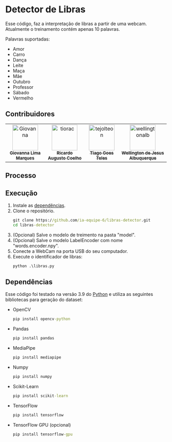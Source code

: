 # Detector de Libras

Esse código, faz a interpretação de libras a partir de uma webcam. Atualmente o treinamento contém apenas 10 palavras.

Palavras suportadas:

* Amor
* Carro
* Dança
* Leite
* Maça
* Mãe
* Outubro
* Professor
* Sábado
* Vermelho

## Contribuidores

<table>
  <tr>
    <td align="center">
        <img src="https://avatars.githubusercontent.com/u/84801416?s=400&v=4" width="80px;" alt="Giovanna"/>
        <br/>
        <sub>
            <b>Giovanna Lima Marques</b>
        </sub>
	</td>
    <td align="center">
		<a href="https://github.com/tiorac">
			<img src="https://avatars.githubusercontent.com/u/1957382?v=4" width="80px;" alt="tiorac"/>
			<br/>
			<sub>
				<b>Ricardo Augusto Coelho</b>
			</sub>
		</a>
	</td>
    <td align="center">
		<a href="https://github.com/tejolteon">
			<img src="https://avatars.githubusercontent.com/u/24478131?v=4" width="80px;" alt="tejolteon"/>
			<br/>
			<sub>
				<b>Tiago Goes Teles </b>
			</sub>
		</a>
	</td>
    <td align="center">
		<a href="https://github.com/wellingtonalb">
			<img src="https://avatars.githubusercontent.com/u/64939751?v=4" width="80px;" alt="wellingtonalb"/>
			<br/>
			<sub>
				<b>Wellington de Jesus Albuquerque </b>
			</sub>
		</a>
	</td>
  </tr>
</table>

## Processo


## Execução

1. Instale as [dependências](#Dependências).
1. Clone o repositório.
    ```cmd
    git clone https://github.com/ia-equipe-6/libras-detector.git
    cd libras-detector
    ```
1. (Opcional) Salve o modelo de treimento na pasta "model".
1. (Opcional) Salve o modelo LabelEncoder com nome "words.encoder.npy".
1. Conecte a WebCam na porta USB do seu computador.
1. Execute o identificador de libras:
    ```cmd
    python .\libras.py
    ```


## Dependências

Esse código foi testado na versão 3.9 do [Python](https://www.python.org/downloads/) e utiliza as seguintes bibliotecas para geração do dataset:

* OpenCV 
    ```cmd
    pip install opencv-python
    ```
* Pandas
    ```cmd
    pip install pandas
    ```
* MediaPipe
    ```cmd
    pip install mediapipe
    ```
* Numpy
    ```cmd
    pip install numpy
    ```
* Scikit-Learn
    ```cmd
    pip install scikit-learn
    ```
* TensorFlow 
    ```cmd
    pip install tensorflow
    ```
* TensorFlow GPU (opcional)
    ```cmd
    pip install tensorflow-gpu
    ```